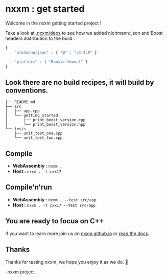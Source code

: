 # nxxm : get started

Welcome in the nxxm getting started project !

Take a look at [.nxxm/deps](.nxxm/deps) to see how we added nlohmann::json and Boost headers distribution to the build : 

```js
{
    "nlohmann/json" : { "@" : "v3.2.0" }

  , "platform" : [ "Boost::+boost" ]
}
```

## Look there are no build recipes, it will build by conventions.

```
├── README.md
├── src
│   ├── app.cpp
│   └── getting_started
│       ├── print_boost_version.cpp
│       └── print_boost_version.hpp
└── tests
    ├── unit_test_one.cpp
    └── unit_test_two.cpp
```


## Compile

* **WebAssembly :** `nxxm . `
* **Host :** `nxxm . -t cxx17`

## Compile'n'run

* **WebAssembly :** `nxxm . --test src/app`
* **Host :** `nxxm . -t cxx17 --test src/app`

## You are ready to focus on C++
If you want to learn more join us on  [nxxm.github.io](https://nxxm.github.io)   or [read the docs](https://nxxm-docs.readthedocs.io/en/latest/index.html).

## Thanks
Thanks for testing nxxm, we hope you enjoy it as we do. 🤗

-nxxm project
